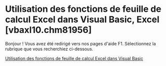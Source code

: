 
# Utilisation des fonctions de feuille de calcul Excel dans Visual Basic, Excel [vbaxl10.chm81956]

Bonjour ! Vous avez été redirigé vers nos pages d'aide F1. Sélectionnez la rubrique que vous recherchiez ci-dessous.

[Utilisation des fonctions de feuille de calcul Excel dans Visual Basic](http://msdn.microsoft.com/library/46e6ba32-8a58-509c-03e8-a23c41b0a400%28Office.15%29.aspx)
